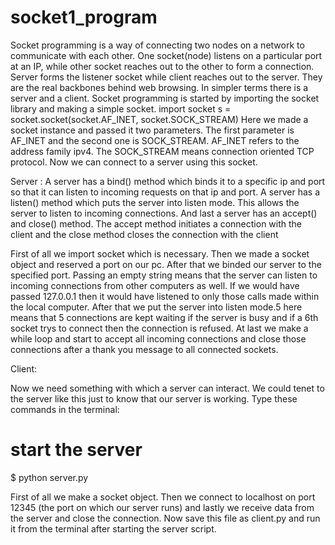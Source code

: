 # socket1_program

Socket programming is a way of connecting two nodes on a network to communicate with each other. 
One socket(node) listens on a particular port at an IP, while other socket reaches out to the other to form a connection. 
Server forms the listener socket while client reaches out to the server.
They are the real backbones behind web browsing. In simpler terms there is a server and a client. 
Socket programming is started by importing the socket library and making a simple socket.
import socket
s = socket.socket(socket.AF_INET, socket.SOCK_STREAM)
Here we made a socket instance and passed it two parameters. 
The first parameter is AF_INET and the second one is SOCK_STREAM. AF_INET refers to the address family ipv4.
 The SOCK_STREAM means connection oriented TCP protocol. 
Now we can connect to a server using this socket.



Server :
A server has a bind() method which binds it to a specific ip and port so that it can listen to incoming requests on that ip and port.
A server has a listen() method which puts the server into listen mode. This allows the server to listen to incoming connections.
 And last a server has an accept() and close() method. 
The accept method initiates a connection with the client and the close method closes the connection with the client

First of all we import socket which is necessary.
Then we made a socket object and reserved a port on our pc.
After that we binded our server to the specified port. 
Passing an empty string means that the server can listen to incoming connections from other computers as well. 
If we would have passed 127.0.0.1 then it would have listened to only those calls made within the local computer.
After that we put the server into listen mode.5 here means that 5 connections are kept waiting if the server is busy and if a 6th socket trys to connect then the connection is refused.
At last we make a while loop and start to accept all incoming connections and close those connections after a thank you message to all connected sockets.

Client:

Now we need something with which a server can interact. We could tenet to the server like this just to know that our server is working. Type these commands in the terminal:
# start the server
$ python server.py


First of all we make a socket object.
Then we connect to localhost on port 12345 (the port on which our server runs) and lastly we receive data from the server and close the connection.
Now save this file as client.py and run it from the terminal after starting the server script.